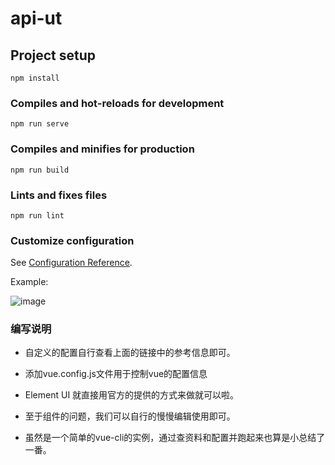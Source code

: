 # api-ut

## Project setup
```
npm install
```

### Compiles and hot-reloads for development
```
npm run serve
```

### Compiles and minifies for production
```
npm run build
```

### Lints and fixes files
```
npm run lint
```

### Customize configuration
See [Configuration Reference](https://cli.vuejs.org/config/).


Example:

![image](https://user-images.githubusercontent.com/30148769/91626893-8072a100-e9e5-11ea-9b80-0b2cff5ac498.png)

### 编写说明

- 自定义的配置自行查看上面的链接中的参考信息即可。

- 添加vue.config.js文件用于控制vue的配置信息
- Element UI 就直接用官方的提供的方式来做就可以啦。
- 至于组件的问题，我们可以自行的慢慢编辑使用即可。

- 虽然是一个简单的vue-cli的实例，通过查资料和配置并跑起来也算是小总结了一番。



